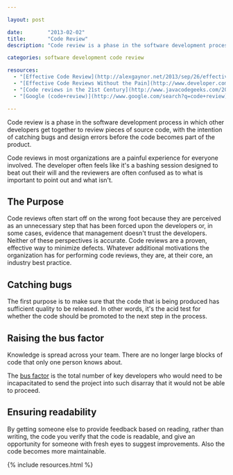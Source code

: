 ```yaml
---

layout: post

date:        "2013-02-02"
title:       "Code Review"
description: "Code review is a phase in the software development process to catch bugs and design errors before the code becomes part of the product."

categories: software development code review

resources:
  - "[Effective Code Review](http://alexgaynor.net/2013/sep/26/effective-code-review/)"
  - "[Effective Code Reviews Without the Pain](http://www.developer.com/tech/article.php/3579756/Effective-Code-Reviews-Without-the-Pain.htm)"
  - "[Code reviews in the 21st Century](http://www.javacodegeeks.com/2012/02/code-reviews-in-21st-century.html)"
  - "[Google (code+review)](http://www.google.com/search?q=code+review)"

---
```



Code review is a phase in the software development process in which other developers get together to review pieces of source code, with the intention of catching bugs and design errors before the code becomes part of the product.

Code reviews in most organizations are a painful experience for everyone involved. The developer often feels like it's a bashing session designed to beat out their will and the reviewers are often confused as to what is important to point out and what isn't.


## The Purpose

Code reviews often start off on the wrong foot because they are perceived as an unnecessary step that has been forced upon the developers or, in some cases, evidence that management doesn't trust the developers. Neither of these perspectives is accurate. Code reviews are a proven, effective way to minimize defects. Whatever additional motivations the organization has for performing code reviews, they are, at their core, an industry best practice.


## Catching bugs

The first purpose is to make sure that the code that is being produced has sufficient quality to be released. In other words, it's the acid test for whether the code should be promoted to the next step in the process.


## Raising the bus factor

Knowledge is spread across your team. There are no longer large blocks of code that only one person knows about.

The <a href="http://en.wikipedia.org/wiki/Bus_factor">bus factor</a> is the total number of key developers who would need to be incapacitated to send the project into such disarray that it would not be able to proceed.


## Ensuring readability

By getting someone else to provide feedback based on reading, rather than writing, the code you verify that the code is readable, and give an opportunity for someone with fresh eyes to suggest improvements. Also the code becomes more maintainable.

{% include resources.html %}
